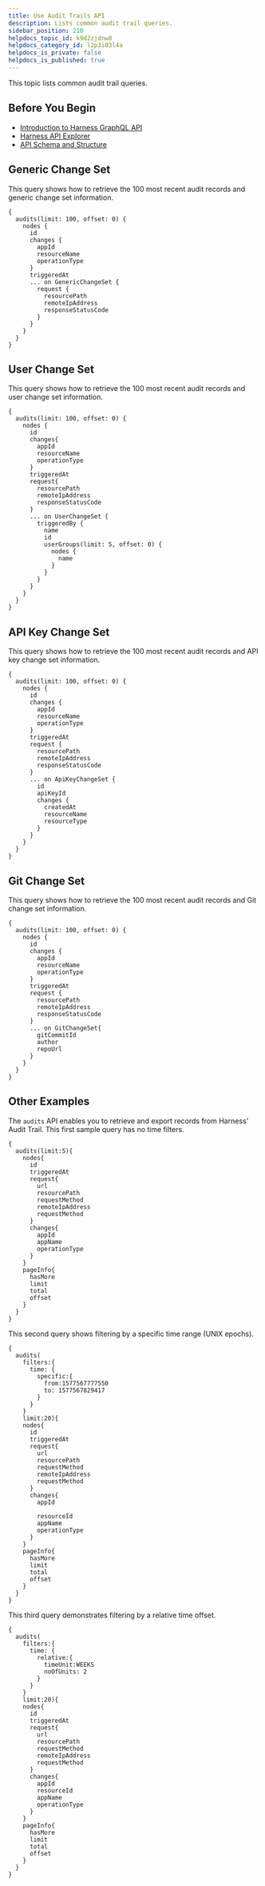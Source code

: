 ```yaml
---
title: Use Audit Trails API
description: Lists common audit trail queries.
sidebar_position: 210
helpdocs_topic_id: k9d2zjdnw8
helpdocs_category_id: l2p3i03l4a
helpdocs_is_private: false
helpdocs_is_published: true
---
```


This topic lists common audit trail queries.



## Before You Begin

* [​Introduction to Harness GraphQL API](harness-api.md)
* [Harness API Explorer](harness-api-explorer.md)
* [API Schema and Structure](api-schema-and-structure.md)

## Generic Change Set

This query shows how to retrieve the 100 most recent audit records and generic change set information.


```
{  
  audits(limit: 100, offset: 0) {  
    nodes {  
      id  
      changes {  
        appId  
        resourceName  
        operationType  
      }  
      triggeredAt  
      ... on GenericChangeSet {  
        request {  
          resourcePath  
          remoteIpAddress  
          responseStatusCode  
        }  
      }  
    }  
  }  
}
```
## User Change Set

This query shows how to retrieve the 100 most recent audit records and user change set information.


```
{  
  audits(limit: 100, offset: 0) {  
    nodes {  
      id  
      changes{  
        appId  
        resourceName  
        operationType  
      }  
      triggeredAt  
      request{  
        resourcePath  
        remoteIpAddress  
        responseStatusCode  
      }  
      ... on UserChangeSet {  
        triggeredBy {  
          name  
          id  
          userGroups(limit: 5, offset: 0) {  
            nodes {  
              name  
            }  
          }  
        }  
      }  
    }  
  }  
}
```
## API Key Change Set

This query shows how to retrieve the 100 most recent audit records and API key change set information.


```
{  
  audits(limit: 100, offset: 0) {  
    nodes {  
      id  
      changes {  
        appId  
        resourceName  
        operationType  
      }  
      triggeredAt  
      request {  
        resourcePath  
        remoteIpAddress  
        responseStatusCode  
      }  
      ... on ApiKeyChangeSet {  
        id  
        apiKeyId  
        changes {  
          createdAt  
          resourceName  
          resourceType  
        }  
      }  
    }  
  }  
}
```
## Git Change Set

This query shows how to retrieve the 100 most recent audit records and Git change set information.


```
{  
  audits(limit: 100, offset: 0) {  
    nodes {  
      id  
      changes {  
        appId  
        resourceName  
        operationType  
      }  
      triggeredAt  
      request {  
        resourcePath  
        remoteIpAddress  
        responseStatusCode  
      }  
      ... on GitChangeSet{  
        gitCommitId  
        author  
        repoUrl  
      }  
    }  
  }  
}
```
## Other Examples

The `audits` API enables you to retrieve and export records from Harness' Audit Trail. This first sample query has no time filters.


```
{  
  audits(limit:5){  
    nodes{  
      id  
      triggeredAt  
      request{  
        url  
        resourcePath  
        requestMethod  
        remoteIpAddress  
        requestMethod  
      }  
      changes{  
        appId  
        appName  
        operationType  
      }  
    }  
    pageInfo{  
      hasMore  
      limit  
      total  
      offset  
    }  
  }  
}
```
This second query shows filtering by a specific time range (UNIX epochs).


```
{  
  audits(  
    filters:{  
      time: {  
        specific:{  
          from:1577567777550  
          to: 1577567829417  
        }  
      }  
    }  
    limit:20){  
    nodes{  
      id  
      triggeredAt  
      request{  
        url  
        resourcePath  
        requestMethod  
        remoteIpAddress  
        requestMethod  
      }  
      changes{  
        appId  
          
        resourceId  
        appName  
        operationType  
      }  
    }  
    pageInfo{  
      hasMore  
      limit  
      total  
      offset  
    }  
  }  
}
```
This third query demonstrates filtering by a relative time offset.


```
{  
  audits(  
    filters:{  
      time: {  
        relative:{  
          timeUnit:WEEKS  
          noOfUnits: 2  
        }  
      }  
    }  
    limit:20){  
    nodes{  
      id  
      triggeredAt  
      request{  
        url  
        resourcePath  
        requestMethod  
        remoteIpAddress  
        requestMethod  
      }  
      changes{  
        appId  
        resourceId  
        appName  
        operationType  
      }  
    }  
    pageInfo{  
      hasMore  
      limit  
      total  
      offset  
    }  
  }  
}
```
